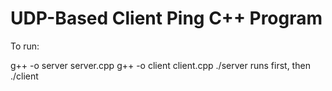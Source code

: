 # UDP-Based Client Ping C++ Program

To run: 

g++ -o server server.cpp
g++ -o client client.cpp
./server runs first, then ./client
